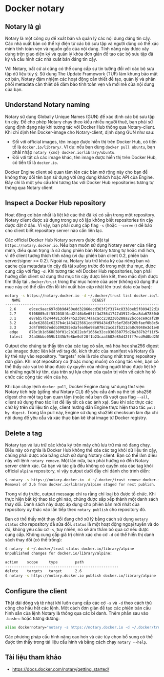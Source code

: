 # Docker notary
## Notary là gì
Notary là một công cụ để xuất bản và quản lý các nội dung đáng tin cậy. Các nhà xuất bản có thể ký điện tử các bộ sưu tập và người dùng có thể xác minh tính toàn vẹn và nguồn gốc của nội dung. Tính năng này được xây dựng trên giao diện ký và quản lý khóa đơn giản để tạo các bộ sưu tập đã ký và cấu hình các nhà xuất bản đáng tin cậy.

Với Notary, bất cứ ai cũng có thể cung cấp sự tin tưởng đối với các bộ sưu tập dữ liệu tùy ý. Sử dụng The Update Framework (TUF) làm khung bảo mật cơ bản, Notary đảm nhiệm các hoạt động cần thiết để tạo, quản lý và phân phối metadata cần thiết để đảm bảo tính toàn vẹn và mới mẻ của nội dung của bạn.

## Understand Notary naming

Notary sử dụng Globally Unique Names (GUN) để xác định các bộ sưu tập tin cậy. Để cho phép Notary chạy theo kiểu nhiều người thuê, bạn phải sử dụng định dạng này khi tương tác với Docker Hub thông qua Notary-client. Khi chỉ định tên Docker-image cho Notary-client, định dạng GUN như sau:
- Đối với official images, tên image được hiển thị trên Docker Hub, có tiền tố là `docker.io/library/`. Ví dụ: nếu bạn dùng `docker pull ubuntu`, bạn phải nhập `notary {cmd} docker.io/library/ubuntu`.
- Đối với tất cả các image khác, tên image được hiển thị trên Docker Hub, có tiền tố là `docker.io`.

Docker Engine client sẽ quan tâm tên các bản mở rộng này cho bạn để không thay đổi tên bạn sử dụng với ứng dụng khách hoặc API của Engine. Đây chỉ là một yêu cầu khi tương tác với Docker Hub repositories tương tự thông qua Notary client

## Inspect a Docker Hub repository

Hoạt động cơ bản nhất là liệt kê các thẻ đã ký có sẵn trong một repository. Notary client được sử dụng trong sự cô lập không biết repositories tin cậy được đặt ở đâu. Vì vậy, bạn phải cung cấp flag `-s` (hoặc `--server`) để báo cho client biết repository server nào cần liên lạc.

Các official Docker Hub Notary servers được đặt tại `https://notary.docker.io`. Nếu bạn muốn sử dụng Notary server của riêng mình, điều quan trọng là sử dụng phiên bản Notary tương tự hoặc mới hơn, vì để client tương thích tính năng (ví dụ: phiên bản client 0.2, phiên bản server/signer >= 0.2). Ngoài ra, Notary lưu trữ khóa ký của riêng bạn và cache của metadata tin cậy đã tải xuống trước đó trong một thư mục, được cung cấp với flag `-d`. Khi tương tác với Docker Hub repositories, bạn phải hướng dẫn client sử dụng thư mục tin cậy được liên kết, theo mặc định được tìm thấy tại `.docker/trust` trong thư mục home của user (không sử dụng thư mục này có thể dẫn đến lỗi khi xuất bản cập nhật lên trust data của bạn):
```sh
notary -s https://notary.docker.io -d ~/.docker/trust list docker.io/library/alpine
   NAME                                 DIGEST                                SIZE (BYTES)    ROLE
------------------------------------------------------------------------------------------------------
  2.6      e9cec9aec697d8b9d450edd32860ecd363f2f3174c8338beb5f809422d182c63   1374           targets
  2.7      9f08005dff552038f0ad2f46b8e65ff3d25641747d3912e3ea8da6785046561a   1374           targets
  3.1      e876b57b2444813cd474523b9c74aacacc238230b288a22bccece9caf2862197   1374           targets
  3.2      4a8c62881c6237b4c1434125661cddf09434d37c6ef26bf26bfaef0b8c5e2f05   1374           targets
  3.3      2d4f890b7eddb390285e3afea9be98a078c2acd2fb311da8c9048e3d1e4864d3   1374           targets
  edge     878c1b1d668830f01c2b1622ebf1656e32ce830850775d26a387b2f11f541239   1374           targets
  latest   24a36bbc059b1345b7e8be0df20f1b23caa3602e85d42fff7ecd9d0bd255de56   1377           targets
  ```
Output cho chúng ta thấy tên của các tag có sẵn, mã hóa hex sha256 digest của imagec được liên kết với tag đó, kích thước của manifest và Notary đã ký thẻ này vào repository. "targets" role là role chung nhất trong repository đơn giản. Khi một repository có (hoặc mong muốn) có cộng tác viên, bạn có thể thấy các vai trò khác được ủy quyền của những người khác được liệt kê là những người ký tên, dựa trên sự lựa chọn của quản trị viên về cách họ tổ chức các cộng tác viên của họ.

Khi bạn chạy lệnh `docker pull`, Docker Engine đang sử dụng thư viện Notary tích hợp (giống như Notary CLI) để yêu cầu ánh xạ thẻ tới sha256 digest cho một tag bạn quan tâm (hoặc nếu bạn đã vượt qua flag `--all`, client sử dụng thao tác list để lấy tất cả các ánh xạ). Sau khi xác thực các chữ ký trên dữ liệu tin cậy, client hướng dẫn Engine thực hiện thao tác `pull by digest`. Trong lần pull này, Engine sử dụng sha256 checksum làm địa chỉ nội dung để yêu cầu và xác thực bản kê khai image từ Docker registry.

## Delete a tag

Notary tạo và lưu trữ các khóa ký trên máy chủ lưu trữ mà nó đang chạy. Điều này có nghĩa là Docker Hub không thể xóa các tag khỏi dữ liệu tin cậy, chúng phải được xóa bằng cách sử dụng Notary client. Bạn có thể làm điều này với lệnh `notary remove`. Một lần nữa, bạn phải hướng nó đến Notary server chính xác. Cả bạn và tác giả đều không có quyền xóa các tag khỏi official `alpine` repository, vì vậy output dưới đây chỉ dành cho trình diễn:
```sh
$ notary -s https://notary.docker.io -d ~/.docker/trust remove docker.io/library/alpine 2.6
Removal of 2.6 from docker.io/library/alpine staged for next publish.
```
Trong ví dụ trước, output message chỉ ra rằng chỉ loại bỏ được tổ chức. Khi thực hiện bất kỳ thao tác ghi nào, chúng được sắp xếp thành một danh sách thay đổi. Danh sách này được áp dụng cho phiên bản mới nhất của repository ủy thác vào lần tiếp theo `notary publish` cho repository đó.

Bạn có thể thấy một thay đổi đang chờ xử lý bằng cách sử dụng `notary status` cho  repository đã sửa đổi. `status` là một hoạt động ngoại tuyến và do đó, không yêu cầu cờ `-s`, tuy nhiên, nó sẽ âm thầm bỏ qua cờ nếu được cung cấp. Không cung cấp giá trị chính xác cho cờ `-d` có thể hiển thị danh sách thay đổi (có thể trống):
```sh
$ notary -d ~/.docker/trust status docker.io/library/alpine
Unpublished changes for docker.io/library/alpine:

action    scope     type        path
----------------------------------------------------
delete    targets   target      2.6
$ notary -s https://notary.docker.io publish docker.io/library/alpine
```

## Configure the client

Thật dài dòng và tẻ nhạt khi luôn cung cấp các cờ `-s` và `-d` theo cách thủ công cho hầu hết các lệnh. Một cách đơn giản để tạo các phiên bản cấu hình sẵn của lệnh Notary là thông qua các bí danh. Thêm phần sau vào `.bashrc` hoặc tương đương:
```sh
alias dockernotary="notary -s https://notary.docker.io -d ~/.docker/trust"
```
Các phương pháp cấu hình nâng cao hơn và các tùy chọn bổ sung có thể được tìm thấy trong tài liệu cấu hình và bằng cách chạy `notary --help`.




## Tài liệu tham khảo
- https://docs.docker.com/notary/getting_started/
